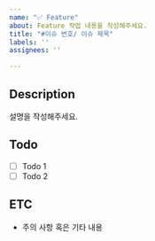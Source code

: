 ```yaml
---
name: "✅ Feature"
about: Feature 작업 내용을 작성해주세요.
title: "#이슈 번호/ 이슈 제목"
labels: ''
assignees: ''

---
```


## Description

설명을 작성해주세요.

## Todo

- [ ] Todo 1
- [ ] Todo 2

## ETC
- 주의 사항 혹은 기타 내용
